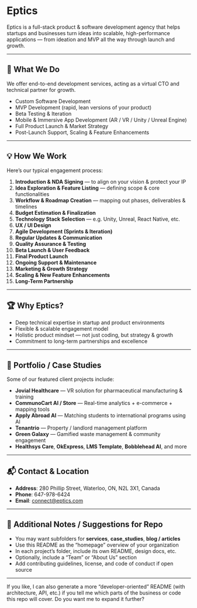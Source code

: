 # Eptics

Eptics is a full-stack product & software development agency that helps startups and businesses turn ideas into scalable, high-performance applications — from ideation and MVP all the way through launch and growth.

---

## 🚀 What We Do

We offer end-to-end development services, acting as a virtual CTO and technical partner for growth.

- Custom Software Development
- MVP Development (rapid, lean versions of your product)
- Beta Testing & Iteration
- Mobile & Immersive App Development (AR / VR / Unity / Unreal Engine)
- Full Product Launch & Market Strategy
- Post-Launch Support, Scaling & Feature Enhancements

---

## 💡 How We Work

Here’s our typical engagement process:

1. **Introduction & NDA Signing** — to align on your vision & protect your IP
2. **Idea Exploration & Feature Listing** — defining scope & core functionalities
3. **Workflow & Roadmap Creation** — mapping out phases, deliverables & timelines
4. **Budget Estimation & Finalization**
5. **Technology Stack Selection** — e.g. Unity, Unreal, React Native, etc.
6. **UX / UI Design**
7. **Agile Development (Sprints & Iteration)**
8. **Regular Updates & Communication**
9. **Quality Assurance & Testing**
10. **Beta Launch & User Feedback**
11. **Final Product Launch**
12. **Ongoing Support & Maintenance**
13. **Marketing & Growth Strategy**
14. **Scaling & New Feature Enhancements**
15. **Long-Term Partnership**

---

## 🏆 Why Eptics?

- Deep technical expertise in startup and product environments
- Flexible & scalable engagement model
- Holistic product mindset — not just coding, but strategy & growth
- Commitment to long-term partnerships and excellence

---

## 📂 Portfolio / Case Studies

Some of our featured client projects include:

- **Jovial Healthcare** — VR solution for pharmaceutical manufacturing & training
- **CommunoCart AI / Store** — Real-time analytics + e-commerce + mapping tools
- **Apply Abroad AI** — Matching students to international programs using AI
- **Tenantrio** — Property / landlord management platform
- **Green Galaxy** — Gamified waste management & community engagement
- **Healthsys Care**, **OkExpress**, **LMS Template**, **Bobblehead AI**, and more

---

## 📬 Contact & Location

- **Address**: 280 Phillip Street, Waterloo, ON, N2L 3X1, Canada
- **Phone**: 647-978-6424
- **Email**: connect@eptics.com

---

## 📝 Additional Notes / Suggestions for Repo

- You may want subfolders for **services**, **case_studies**, **blog / articles**
- Use this README as the “homepage” overview of your organization
- In each project’s folder, include its own README, design docs, etc.
- Optionally, include a “Team” or “About Us” section
- Add contributing guidelines, license, and code of conduct if open source

---

If you like, I can also generate a more “developer-oriented” README (with architecture, API, etc.) if you tell me which parts of the business or code this repo will cover. Do you want me to expand it further?
